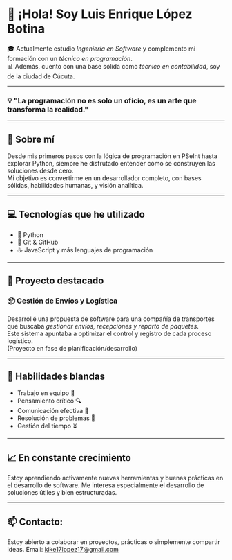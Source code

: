 # 👋 ¡Hola! Soy Luis Enrique López Botina

🎓 Actualmente estudio *Ingeniería en Software* y complemento mi formación con un *técnico en programación*.  
📊 Además, cuento con una base sólida como *técnico en contabilidad*, soy de la ciudad de Cúcuta.

---

### 💡 "La programación no es solo un oficio, es un arte que transforma la realidad."

---

## 🧠 Sobre mí

Desde mis primeros pasos con la lógica de programación en PSeInt hasta explorar Python, siempre he disfrutado entender cómo se construyen las soluciones desde cero.  
Mi objetivo es convertirme en un desarrollador completo, con bases sólidas, habilidades humanas, y visión analítica.

---

## 💻 Tecnologías que he utilizado

- 🐍 Python
- 🐙 Git & GitHub 
- ☕ JavaScript y más lenguajes de programación

---

## 🚀 Proyecto destacado

### 📦 Gestión de Envíos y Logística

Desarrollé una propuesta de software para una compañía de transportes que buscaba *gestionar envíos, recepciones y reparto de paquetes*.  
Este sistema apuntaba a optimizar el control y registro de cada proceso logístico.  
(Proyecto en fase de planificación/desarrollo)

---

## 🧠 Habilidades blandas

- Trabajo en equipo 🤝  
- Pensamiento crítico 🔍  
- Comunicación efectiva 💬  
- Resolución de problemas 🧠  
- Gestión del tiempo ⏳  

---

## 📈 En constante crecimiento

Estoy aprendiendo activamente nuevas herramientas y buenas prácticas en el desarrollo de software. Me interesa especialmente el desarrollo de soluciones útiles y bien estructuradas.

---

## 📫 Contacto:

Estoy abierto a colaborar en proyectos, prácticas o simplemente compartir ideas. 
Email: kike17lopez17@gmail.com
